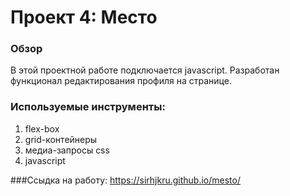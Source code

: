 # Проект 4: Место

### Обзор

В этой проектной работе подключается javascript. Разработан функционал редактирования профиля на странице.

### Используемые инструменты:
1. flex-box
2. grid-контейнеры
3. медиа-запросы css
4. javascript


###Ссыдка на работу:
https://sirhjkru.github.io/mesto/